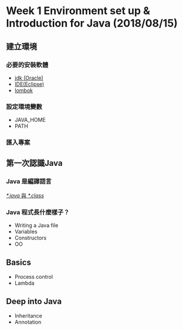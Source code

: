 # Week 1 Environment set up & Introduction for Java (2018/08/15)
  


## 建立環境
### 必要的安裝軟體
- [jdk (Oracle)](http://www.oracle.com/technetwork/java/javase/downloads/jdk8-downloads-2133151.html)
- [IDE(Eclipse)](https://www.eclipse.org/downloads/)
- [lombok](https://projectlombok.org/download)
### 設定環境變數
- JAVA_HOME
- PATH
### 匯入專案

## 第一次認識Java
### Java 是編譯語言
[*\*.java* 與 *\*.class*](https://www.google.com.tw/url?sa=i&source=imgres&cd=&cad=rja&uact=8&ved=2ahUKEwim5t2Pku7cAhUJerwKHb4WChAQjRx6BAgBEAU&url=https%3A%2F%2Fwww.slideshare.net%2FOmarBashir2%2Fan-introduction-to-java-compiler-and-runtime&psig=AOvVaw2J9CGaeR0XtmetOjXtq4lh&ust=1534391021703543)
### Java 程式長什麼樣子？ 
- Writing a Java file
- Variables
- Constructors
- OO
## Basics
- Process control
- Lambda
## Deep into Java
- Inheritance
- Annotation
